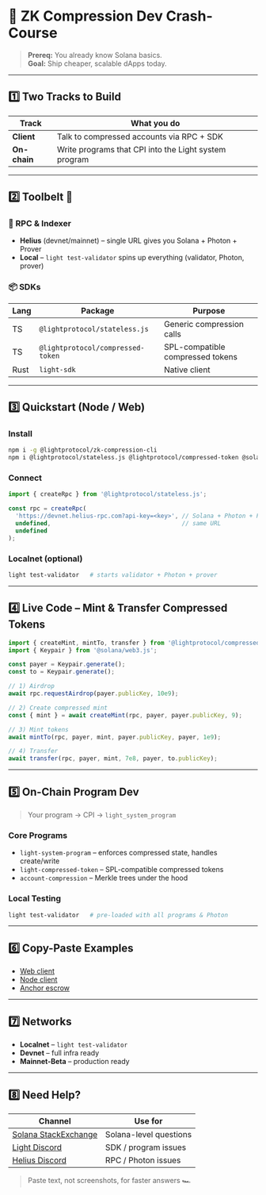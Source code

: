 # 🚀 ZK Compression Dev Crash-Course

> **Prereq:** You already know Solana basics.  
> **Goal:** Ship cheaper, scalable dApps today.

---

## 1️⃣ Two Tracks to Build

| Track | What you do |
|-------|-------------|
| **Client** | Talk to compressed accounts via RPC + SDK |
| **On-chain** | Write programs that CPI into the Light system program |

---

## 2️⃣ Toolbelt 🧰

### 🔌 RPC & Indexer
- **Helius** (devnet/mainnet) – single URL gives you Solana + Photon + Prover  
- **Local** – `light test-validator` spins up everything (validator, Photon, prover)

### 📦 SDKs
| Lang | Package | Purpose |
|------|---------|---------|
| TS | `@lightprotocol/stateless.js` | Generic compression calls |
| TS | `@lightprotocol/compressed-token` | SPL-compatible compressed tokens |
| Rust | `light-sdk` | Native client |

---

## 3️⃣ Quickstart (Node / Web)

### Install
```bash
npm i -g @lightprotocol/zk-compression-cli
npm i @lightprotocol/stateless.js @lightprotocol/compressed-token @solana/web3.js
```

### Connect
```ts
import { createRpc } from '@lightprotocol/stateless.js';

const rpc = createRpc(
  'https://devnet.helius-rpc.com?api-key=<key>', // Solana + Photon + Prover
  undefined,                                     // same URL
  undefined
);
```

### Localnet (optional)
```bash
light test-validator   # starts validator + Photon + prover
```

---

## 4️⃣ Live Code – Mint & Transfer Compressed Tokens
```ts
import { createMint, mintTo, transfer } from '@lightprotocol/compressed-token';
import { Keypair } from '@solana/web3.js';

const payer = Keypair.generate();
const to = Keypair.generate();

// 1) Airdrop
await rpc.requestAirdrop(payer.publicKey, 10e9);

// 2) Create compressed mint
const { mint } = await createMint(rpc, payer, payer.publicKey, 9);

// 3) Mint tokens
await mintTo(rpc, payer, mint, payer.publicKey, payer, 1e9);

// 4) Transfer
await transfer(rpc, payer, mint, 7e8, payer, to.publicKey);
```

---

## 5️⃣ On-Chain Program Dev

> Your program → CPI → `light_system_program`

### Core Programs
- `light-system-program` – enforces compressed state, handles create/write
- `light-compressed-token` – SPL-compatible compressed tokens
- `account-compression` – Merkle trees under the hood

### Local Testing
```bash
light test-validator   # pre-loaded with all programs & Photon
```

---

## 6️⃣ Copy-Paste Examples
- [Web client](https://github.com/Lightprotocol/example-web-client)
- [Node client](https://github.com/Lightprotocol/example-nodejs-client)
- [Anchor escrow](https://github.com/Lightprotocol/light-protocol/tree/light-v0.3.0/examples/token-escrow)

---

## 7️⃣ Networks
- **Localnet** – `light test-validator`  
- **Devnet** – full infra ready  
- **Mainnet-Beta** – production ready

---

## 8️⃣ Need Help?
| Channel | Use for |
|---------|---------|
| [Solana StackExchange](https://solana.stackexchange.com) | Solana-level questions |
| [Light Discord](https://discord.gg/CYvjBgzRFP) | SDK / program issues |
| [Helius Discord](https://discord.gg/Uzzf6a7zKr) | RPC / Photon issues |

> Paste text, not screenshots, for faster answers 🏎️